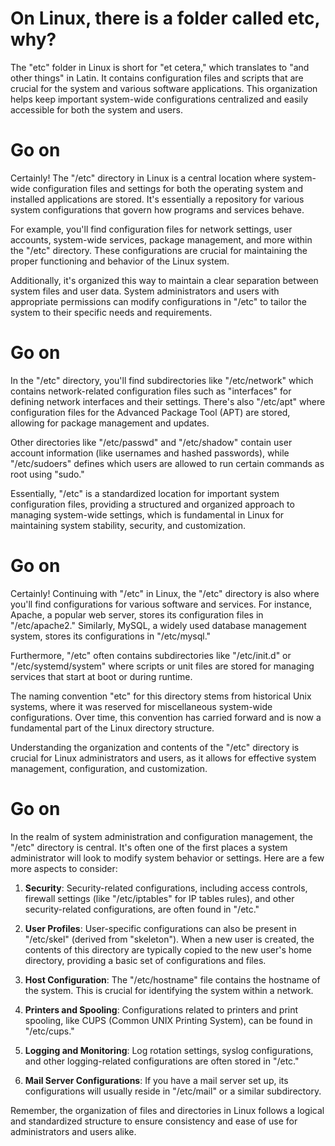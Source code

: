 # On Linux, there is a folder called etc, why?

The "etc" folder in Linux is short for "et cetera," which translates to "and other things" in Latin. It contains configuration files and scripts that are crucial for the system and various software applications. This organization helps keep important system-wide configurations centralized and easily accessible for both the system and users.


# Go on

Certainly! The "/etc" directory in Linux is a central location where system-wide configuration files and settings for both the operating system and installed applications are stored. It's essentially a repository for various system configurations that govern how programs and services behave.

For example, you'll find configuration files for network settings, user accounts, system-wide services, package management, and more within the "/etc" directory. These configurations are crucial for maintaining the proper functioning and behavior of the Linux system.

Additionally, it's organized this way to maintain a clear separation between system files and user data. System administrators and users with appropriate permissions can modify configurations in "/etc" to tailor the system to their specific needs and requirements.


# Go on

In the "/etc" directory, you'll find subdirectories like "/etc/network" which contains network-related configuration files such as "interfaces" for defining network interfaces and their settings. There's also "/etc/apt" where configuration files for the Advanced Package Tool (APT) are stored, allowing for package management and updates.

Other directories like "/etc/passwd" and "/etc/shadow" contain user account information (like usernames and hashed passwords), while "/etc/sudoers" defines which users are allowed to run certain commands as root using "sudo."

Essentially, "/etc" is a standardized location for important system configuration files, providing a structured and organized approach to managing system-wide settings, which is fundamental in Linux for maintaining system stability, security, and customization.


# Go on

Certainly! Continuing with "/etc" in Linux, the "/etc" directory is also where you'll find configurations for various software and services. For instance, Apache, a popular web server, stores its configuration files in "/etc/apache2." Similarly, MySQL, a widely used database management system, stores its configurations in "/etc/mysql."

Furthermore, "/etc" often contains subdirectories like "/etc/init.d" or "/etc/systemd/system" where scripts or unit files are stored for managing services that start at boot or during runtime.

The naming convention "etc" for this directory stems from historical Unix systems, where it was reserved for miscellaneous system-wide configurations. Over time, this convention has carried forward and is now a fundamental part of the Linux directory structure.

Understanding the organization and contents of the "/etc" directory is crucial for Linux administrators and users, as it allows for effective system management, configuration, and customization.


# Go on

In the realm of system administration and configuration management, the "/etc" directory is central. It's often one of the first places a system administrator will look to modify system behavior or settings. Here are a few more aspects to consider:

1. **Security**: Security-related configurations, including access controls, firewall settings (like "/etc/iptables" for IP tables rules), and other security-related configurations, are often found in "/etc."

2. **User Profiles**: User-specific configurations can also be present in "/etc/skel" (derived from "skeleton"). When a new user is created, the contents of this directory are typically copied to the new user's home directory, providing a basic set of configurations and files.

3. **Host Configuration**: The "/etc/hostname" file contains the hostname of the system. This is crucial for identifying the system within a network.

4. **Printers and Spooling**: Configurations related to printers and print spooling, like CUPS (Common UNIX Printing System), can be found in "/etc/cups."

5. **Logging and Monitoring**: Log rotation settings, syslog configurations, and other logging-related configurations are often stored in "/etc."

6. **Mail Server Configurations**: If you have a mail server set up, its configurations will usually reside in "/etc/mail" or a similar subdirectory.

Remember, the organization of files and directories in Linux follows a logical and standardized structure to ensure consistency and ease of use for administrators and users alike.